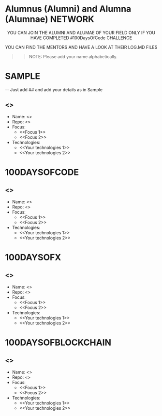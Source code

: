 # Alumnus (Alumni) and Alumna (Alumnae) NETWORK


<p align="center">
	YOU CAN JOIN THE ALUMNI AND ALUMAE OF YOUR FIELD ONLY IF YOU HAVE COMPLETED #100DaysOfCode CHALLENGE
</p>
<p align="center">
	YOU CAN FIND THE MENTORS AND HAVE A LOOK AT THEIR LOG.MD FILES
</p>


>> NOTE: Please add your name alphabetically.

# SAMPLE 

-- Just add ## and add your details as in Sample

## <<Your Name>>
- Name: <<Your name>>
- Repo: <<Your log file url>>
- Focus: 
	- <<Focus 1>>
	- <<Focus 2>>
- Technologies:
	- <<Your technologies 1>>
	- <<Your technologies 2>> 		



# 100DAYSOFCODE
## <<Your Name>>
- Name: <<Your name>>
- Repo: <<Your log file url>>
- Focus: 
	- <<Focus 1>>
	- <<Focus 2>>
- Technologies:
	- <<Your technologies 1>>
	- <<Your technologies 2>> 			





# 100DAYSOFX
## <<Your Name>>
- Name: <<Your name>>
- Repo: <<Your log file url>>
- Focus: 
	- <<Focus 1>>
	- <<Focus 2>>
- Technologies:
	- <<Your technologies 1>>
	- <<Your technologies 2>> 			




# 100DAYSOFBLOCKCHAIN
## <<Your Name>>
- Name: <<Your name>>
- Repo: <<Your log file url>>
- Focus: 
	- <<Focus 1>>
	- <<Focus 2>>
- Technologies:
	- <<Your technologies 1>>
	- <<Your technologies 2>> 			





